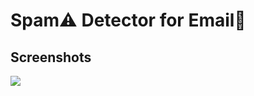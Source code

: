 # Spam⚠️ Detector for Email📧 

## Screenshots

<img src="https://github.com/Spidy20/NLP_Flask_Model/blob/master/capture5.PNG">
